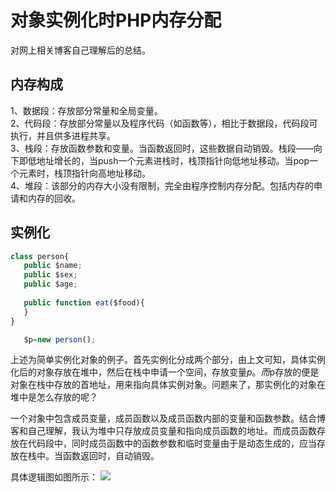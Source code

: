 # 对象实例化时PHP内存分配

对网上相关博客自己理解后的总结。

## 内存构成

1、数据段：存放部分常量和全局变量。</br>
2、代码段：存放部分常量以及程序代码（如函数等），相比于数据段，代码段可执行，并且供多进程共享。</br>
3、栈段：存放函数参数和变量。当函数返回时，这些数据自动销毁。栈段——向下即低地址增长的，当push一个元素进栈时，栈顶指针向低地址移动。当pop一个元素时，栈顶指针向高地址移动。</br>
4、堆段：该部分的内存大小没有限制，完全由程序控制内存分配。包括内存的申请和内存的回收。</br>

## 实例化

```js
class person{
   public $name;
   public $sex;
   public $age;
  
   public function eat($food){
   }
}
```

```js
   $p=new person();
```

上述为简单实例化对象的例子。首先实例化分成两个部分，由上文可知，具体实例化后的对象存放在堆中，然后在栈中申请一个空间，存放变量$p。而$p存放的便是对象在栈中存放的首地址，用来指向具体实例对象。问题来了，那实例化的对象在堆中是怎么存放的呢？

一个对象中包含成员变量，成员函数以及成员函数内部的变量和函数参数。结合博客和自己理解，我认为堆中只存放成员变量和指向成员函数的地址。而成员函数存放在代码段中，同时成员函数中的函数参数和临时变量由于是动态生成的，应当存放在栈中。当函数返回时，自动销毁。

具体逻辑图如图所示：
![](http://pic002.cnblogs.com/images/2011/290327/2011100611255611.jpg)
